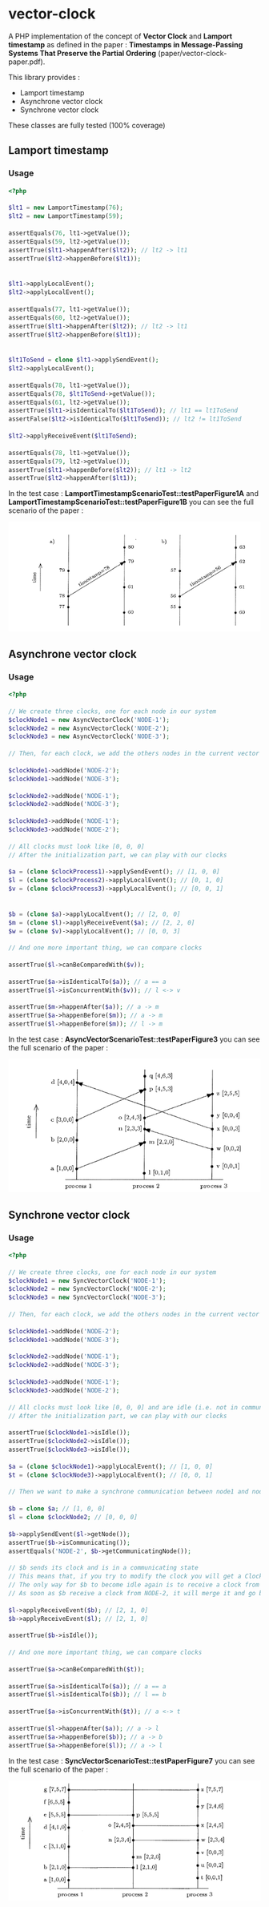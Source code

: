 # vector-clock


A PHP implementation of the concept of **Vector Clock** and **Lamport timestamp** as defined in the paper : **Timestamps in Message-Passing Systems That Preserve the Partial Ordering** (paper/vector-clock-paper.pdf).

This library provides :
- Lamport timestamp
- Asynchrone vector clock
- Synchrone vector clock


These classes are fully tested (100% coverage)

## Lamport timestamp

### Usage

```php
<?php

$lt1 = new LamportTimestamp(76);
$lt2 = new LamportTimestamp(59);

assertEquals(76, lt1->getValue());
assertEquals(59, lt2->getValue());
assertTrue($lt1->happenAfter($lt2)); // lt2 -> lt1
assertTrue($lt2->happenBefore($lt1));


$lt1->applyLocalEvent();
$lt2->applyLocalEvent();

assertEquals(77, lt1->getValue());
assertEquals(60, lt2->getValue());
assertTrue($lt1->happenAfter($lt2)); // lt2 -> lt1
assertTrue($lt2->happenBefore($lt1));


$lt1ToSend = clone $lt1->applySendEvent();
$lt2->applyLocalEvent();

assertEquals(78, lt1->getValue());
assertEquals(78, $lt1ToSend->getValue());
assertEquals(61, lt2->getValue());
assertTrue($lt1->isIdenticalTo($lt1ToSend)); // lt1 == lt1ToSend
assertFalse($lt2->isIdenticalTo($lt1ToSend)); // lt2 != lt1ToSend

$lt2->applyReceiveEvent($lt1ToSend);

assertEquals(78, lt1->getValue());
assertEquals(79, lt2->getValue());
assertTrue($lt1->happenBefore($lt2)); // lt1 -> lt2
assertTrue($lt2->happenAfter($lt1));

```

In the test case : **LamportTimestampScenarioTest::testPaperFigure1A** and **LamportTimestampScenarioTest::testPaperFigure1B** you can see the full scenario of the paper :

![fig1.png](paper/fig1.png)

## Asynchrone vector clock


### Usage

```php
<?php

// We create three clocks, one for each node in our system
$clockNode1 = new AsyncVectorClock('NODE-1');
$clockNode2 = new AsyncVectorClock('NODE-2');
$clockNode3 = new AsyncVectorClock('NODE-3');

// Then, for each clock, we add the others nodes in the current vector 

$clockNode1->addNode('NODE-2');
$clockNode1->addNode('NODE-3');

$clockNode2->addNode('NODE-1');
$clockNode2->addNode('NODE-3');

$clockNode3->addNode('NODE-1');
$clockNode3->addNode('NODE-2');

// All clocks must look like [0, 0, 0]
// After the initialization part, we can play with our clocks

$a = (clone $clockProcess1)->applySendEvent(); // [1, 0, 0]
$l = (clone $clockProcess2)->applyLocalEvent(); // [0, 1, 0]
$v = (clone $clockProcess3)->applyLocalEvent(); // [0, 0, 1]


$b = (clone $a)->applyLocalEvent(); // [2, 0, 0]
$m = (clone $l)->applyReceiveEvent($a); // [2, 2, 0]
$w = (clone $v)->applyLocalEvent(); // [0, 0, 3]

// And one more important thing, we can compare clocks

assertTrue($l->canBeComparedWith($v)); 

assertTrue($a->isIdenticalTo($a)); // a == a
assertTrue($l->isConcurrentWith($v)); // l <-> v

assertTrue($m->happenAfter($a)); // a -> m
assertTrue($a->happenBefore($m)); // a -> m
assertTrue($l->happenBefore($m)); // l -> m

```

In the test case : **AsyncVectorScenarioTest::testPaperFigure3** you can see the full scenario of the paper : 


![fig3.png](paper/fig3.png)


## Synchrone vector clock

### Usage

```php
<?php

// We create three clocks, one for each node in our system
$clockNode1 = new SyncVectorClock('NODE-1');
$clockNode2 = new SyncVectorClock('NODE-2');
$clockNode3 = new SyncVectorClock('NODE-3');

// Then, for each clock, we add the others nodes in the current vector 

$clockNode1->addNode('NODE-2');
$clockNode1->addNode('NODE-3');

$clockNode2->addNode('NODE-1');
$clockNode2->addNode('NODE-3');

$clockNode3->addNode('NODE-1');
$clockNode3->addNode('NODE-2');

// All clocks must look like [0, 0, 0] and are idle (i.e. not in communication with another node)
// After the initialization part, we can play with our clocks

assertTrue($clockNode1->isIdle());
assertTrue($clockNode2->isIdle());
assertTrue($clockNode3->isIdle());

$a = (clone $clockNode1)->applyLocalEvent(); // [1, 0, 0]
$t = (clone $clockNode3)->applyLocalEvent(); // [0, 0, 1]

// Then we want to make a synchrone communication between node1 and node2

$b = clone $a; // [1, 0, 0]
$l = clone $clockNode2; // [0, 0, 0]

$b->applySendEvent($l->getNode());
assertTrue($b->isCommunicating());
assertEquals('NODE-2', $b->getCommunicatingNode());

// $b sends its clock and is in a communicating state
// This means that, if you try to modify the clock you will get a ClockIsNotIdleException
// The only way for $b to become idle again is to receive a clock from NODE-2 (the current node is communicating with)
// As soon as $b receive a clock from NODE-2, it will merge it and go back to idle state and can be modified again

$l->applyReceiveEvent($b); // [2, 1, 0]
$b->applyReceiveEvent($l); // [2, 1, 0]

assertTrue($b->isIdle());

// And one more important thing, we can compare clocks

assertTrue($a->canBeComparedWith($t)); 

assertTrue($a->isIdenticalTo($a)); // a == a
assertTrue($l->isIdenticalTo($b)); // l == b

assertTrue($a->isConcurrentWith($t)); // a <-> t

assertTrue($l->happenAfter($a)); // a -> l
assertTrue($a->happenBefore($b)); // a -> b
assertTrue($a->happenBefore($l)); // a -> l

```

In the test case : **SyncVectorScenarioTest::testPaperFigure7** you can see the full scenario of the paper :


![fig7.png](paper/fig7.png)